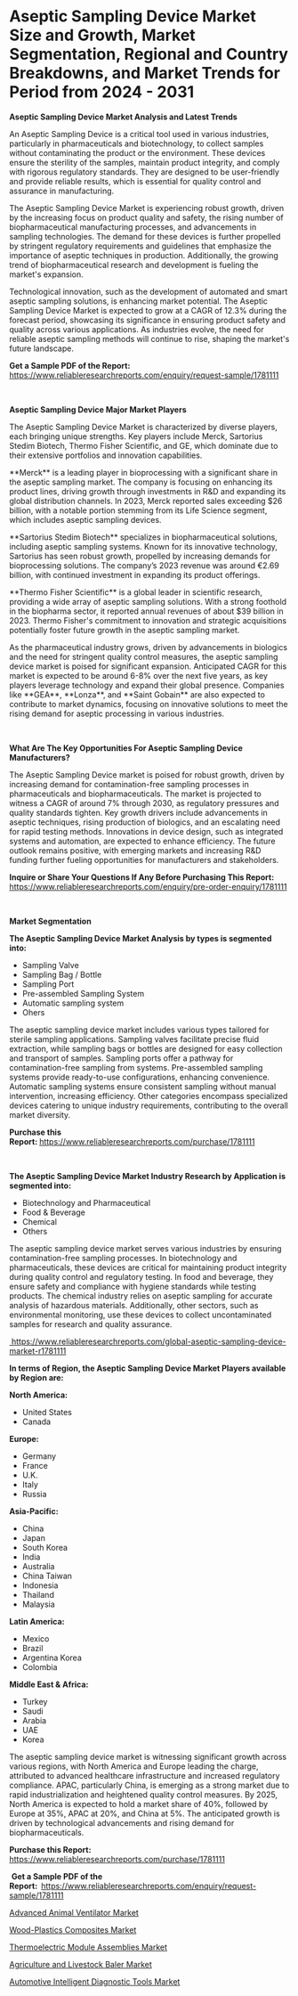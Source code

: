 <p><h1>Aseptic Sampling Device Market Size and Growth, Market Segmentation, Regional and Country Breakdowns, and Market Trends for Period from 2024 -  2031</h1></p><p><strong>Aseptic Sampling Device Market Analysis and Latest Trends</strong></p>
<p><p>An Aseptic Sampling Device is a critical tool used in various industries, particularly in pharmaceuticals and biotechnology, to collect samples without contaminating the product or the environment. These devices ensure the sterility of the samples, maintain product integrity, and comply with rigorous regulatory standards. They are designed to be user-friendly and provide reliable results, which is essential for quality control and assurance in manufacturing.</p><p>The Aseptic Sampling Device Market is experiencing robust growth, driven by the increasing focus on product quality and safety, the rising number of biopharmaceutical manufacturing processes, and advancements in sampling technologies. The demand for these devices is further propelled by stringent regulatory requirements and guidelines that emphasize the importance of aseptic techniques in production. Additionally, the growing trend of biopharmaceutical research and development is fueling the market's expansion.</p><p>Technological innovation, such as the development of automated and smart aseptic sampling solutions, is enhancing market potential. The Aseptic Sampling Device Market is expected to grow at a CAGR of 12.3% during the forecast period, showcasing its significance in ensuring product safety and quality across various applications. As industries evolve, the need for reliable aseptic sampling methods will continue to rise, shaping the market's future landscape.</p></p>
<p><strong>Get a Sample PDF of the Report:&nbsp;</strong> <a href="https://www.reliableresearchreports.com/enquiry/request-sample/1781111?utm_campaign=5&utm_medium=2&utm_source=Github&utm_content=ia&utm_term=13102024&utm_id=aseptic-sampling-device">https://www.reliableresearchreports.com/enquiry/request-sample/1781111</a></p>
<p>&nbsp;</p>
<p><strong>Aseptic Sampling Device Major Market Players</strong></p>
<p><p>The Aseptic Sampling Device Market is characterized by diverse players, each bringing unique strengths. Key players include Merck, Sartorius Stedim Biotech, Thermo Fisher Scientific, and GE, which dominate due to their extensive portfolios and innovation capabilities.</p><p>**Merck** is a leading player in bioprocessing with a significant share in the aseptic sampling market. The company is focusing on enhancing its product lines, driving growth through investments in R&D and expanding its global distribution channels. In 2023, Merck reported sales exceeding $26 billion, with a notable portion stemming from its Life Science segment, which includes aseptic sampling devices.</p><p>**Sartorius Stedim Biotech** specializes in biopharmaceutical solutions, including aseptic sampling systems. Known for its innovative technology, Sartorius has seen robust growth, propelled by increasing demands for bioprocessing solutions. The company’s 2023 revenue was around €2.69 billion, with continued investment in expanding its product offerings.</p><p>**Thermo Fisher Scientific** is a global leader in scientific research, providing a wide array of aseptic sampling solutions. With a strong foothold in the biopharma sector, it reported annual revenues of about $39 billion in 2023. Thermo Fisher's commitment to innovation and strategic acquisitions potentially foster future growth in the aseptic sampling market.</p><p>As the pharmaceutical industry grows, driven by advancements in biologics and the need for stringent quality control measures, the aseptic sampling device market is poised for significant expansion. Anticipated CAGR for this market is expected to be around 6-8% over the next five years, as key players leverage technology and expand their global presence. Companies like **GEA**, **Lonza**, and **Saint Gobain** are also expected to contribute to market dynamics, focusing on innovative solutions to meet the rising demand for aseptic processing in various industries.</p></p>
<p>&nbsp;</p>
<p><strong>What Are The Key Opportunities For Aseptic Sampling Device Manufacturers?</strong></p>
<p><p>The Aseptic Sampling Device market is poised for robust growth, driven by increasing demand for contamination-free sampling processes in pharmaceuticals and biopharmaceuticals. The market is projected to witness a CAGR of around 7% through 2030, as regulatory pressures and quality standards tighten. Key growth drivers include advancements in aseptic techniques, rising production of biologics, and an escalating need for rapid testing methods. Innovations in device design, such as integrated systems and automation, are expected to enhance efficiency. The future outlook remains positive, with emerging markets and increasing R&D funding further fueling opportunities for manufacturers and stakeholders.</p></p>
<p><strong>Inquire or Share Your Questions If Any Before Purchasing This Report:</strong> <a href="https://www.reliableresearchreports.com/enquiry/pre-order-enquiry/1781111?utm_campaign=5&utm_medium=2&utm_source=Github&utm_content=ia&utm_term=13102024&utm_id=aseptic-sampling-device">https://www.reliableresearchreports.com/enquiry/pre-order-enquiry/1781111</a></p>
<p>&nbsp;</p>
<p><strong>Market Segmentation</strong></p>
<p><strong>The Aseptic Sampling Device Market Analysis by types is segmented into:</strong></p>
<p><ul><li>Sampling Valve</li><li>Sampling Bag / Bottle</li><li>Sampling Port</li><li>Pre-assembled Sampling System</li><li>Automatic sampling system</li><li>Ohers</li></ul></p>
<p><p>The aseptic sampling device market includes various types tailored for sterile sampling applications. Sampling valves facilitate precise fluid extraction, while sampling bags or bottles are designed for easy collection and transport of samples. Sampling ports offer a pathway for contamination-free sampling from systems. Pre-assembled sampling systems provide ready-to-use configurations, enhancing convenience. Automatic sampling systems ensure consistent sampling without manual intervention, increasing efficiency. Other categories encompass specialized devices catering to unique industry requirements, contributing to the overall market diversity.</p></p>
<p><strong>Purchase this Report:&nbsp;</strong><a href="https://www.reliableresearchreports.com/purchase/1781111?utm_campaign=5&utm_medium=2&utm_source=Github&utm_content=ia&utm_term=13102024&utm_id=aseptic-sampling-device">https://www.reliableresearchreports.com/purchase/1781111</a></p>
<p>&nbsp;</p>
<p><strong>The Aseptic Sampling Device Market Industry Research by Application is segmented into:</strong></p>
<p><ul><li>Biotechnology and Pharmaceutical</li><li>Food & Beverage</li><li>Chemical</li><li>Others</li></ul></p>
<p><p>The aseptic sampling device market serves various industries by ensuring contamination-free sampling processes. In biotechnology and pharmaceuticals, these devices are critical for maintaining product integrity during quality control and regulatory testing. In food and beverage, they ensure safety and compliance with hygiene standards while testing products. The chemical industry relies on aseptic sampling for accurate analysis of hazardous materials. Additionally, other sectors, such as environmental monitoring, use these devices to collect uncontaminated samples for research and quality assurance.</p></p>
<p><a href="https://www.reliableresearchreports.com/global-aseptic-sampling-device-market-r1781111?utm_campaign=5&utm_medium=2&utm_source=Github&utm_content=ia&utm_term=13102024&utm_id=aseptic-sampling-device">&nbsp;https://www.reliableresearchreports.com/global-aseptic-sampling-device-market-r1781111</a></p>
<p><strong>In terms of Region, the Aseptic Sampling Device Market Players available by Region are:</strong></p>
<p>
    <p> <strong> North America: </strong>
        <ul>
            <li>United States</li>
            <li>Canada</li>
        </ul>
        </p> 
    <p> <strong> Europe: </strong>
        <ul>
            <li>Germany</li>
            <li>France</li>
            <li>U.K.</li>
            <li>Italy</li>
            <li>Russia</li>
        </ul>
        </p> 
    <p> <strong> Asia-Pacific: </strong>
        <ul>
            <li>China</li>
            <li>Japan</li>
            <li>South Korea</li>
            <li>India</li>
            <li>Australia</li>
            <li>China Taiwan</li>
            <li>Indonesia</li>
            <li>Thailand</li>
            <li>Malaysia</li>
        </ul>
        </p> 
    <p> <strong> Latin America: </strong>
        <ul>
            <li>Mexico</li>
            <li>Brazil</li>
            <li>Argentina Korea</li>
            <li>Colombia</li>
        </ul>
        </p> 
    <p> <strong> Middle East & Africa: </strong>
        <ul>
            <li>Turkey</li>
            <li>Saudi</li>
            <li>Arabia</li>
            <li>UAE</li>
            <li>Korea</li>
        </ul>
    </p>
    </p>
<p><p>The aseptic sampling device market is witnessing significant growth across various regions, with North America and Europe leading the charge, attributed to advanced healthcare infrastructure and increased regulatory compliance. APAC, particularly China, is emerging as a strong market due to rapid industrialization and heightened quality control measures. By 2025, North America is expected to hold a market share of 40%, followed by Europe at 35%, APAC at 20%, and China at 5%. The anticipated growth is driven by technological advancements and rising demand for biopharmaceuticals.</p></p>
<p><strong>Purchase this Report: </strong><a href="https://www.reliableresearchreports.com/purchase/1781111?utm_campaign=5&utm_medium=2&utm_source=Github&utm_content=ia&utm_term=13102024&utm_id=aseptic-sampling-device">https://www.reliableresearchreports.com/purchase/1781111</a></p>
<p>&nbsp;<strong>Get a Sample PDF of the Report:&nbsp;&nbsp;</strong><a href="https://www.reliableresearchreports.com/enquiry/request-sample/1781111?utm_campaign=5&utm_medium=2&utm_source=Github&utm_content=ia&utm_term=13102024&utm_id=aseptic-sampling-device">https://www.reliableresearchreports.com/enquiry/request-sample/1781111</a></p>
<p><strong></strong></p>
<p><p><a href="https://www.linkedin.com/pulse/top-trends-transforming-advanced-animal-ventilator-market-y4voe?utm_campaign=5&utm_medium=2&utm_source=Github&utm_content=ia&utm_term=13102024&utm_id=aseptic-sampling-device">Advanced Animal Ventilator Market</a></p><p><a href="https://www.linkedin.com/pulse/pulse-wood-plastics-composites-rhythms-change-market-resonance-hcqxe?utm_campaign=5&utm_medium=2&utm_source=Github&utm_content=ia&utm_term=13102024&utm_id=aseptic-sampling-device">Wood-Plastics Composites Market</a></p><p><a href="https://github.com/HeatherFernandez476/Market-Research-Report-List-1/blob/main/thermoelectric-module-assemblies-market.md?utm_campaign=5&utm_medium=2&utm_source=Github&utm_content=ia&utm_term=13102024&utm_id=aseptic-sampling-device">Thermoelectric Module Assemblies Market</a></p><p><a href="https://www.linkedin.com/pulse/top-trends-transforming-agriculture-livestock-baler-market-ro5kc?utm_campaign=5&utm_medium=2&utm_source=Github&utm_content=ia&utm_term=13102024&utm_id=aseptic-sampling-device">Agriculture and Livestock Baler Market</a></p><p><a href="https://github.com/kathiestrine5ty/Market-Research-Report-List-1/blob/main/automotive-intelligent-diagnostic-tools-market.md?utm_campaign=5&utm_medium=2&utm_source=Github&utm_content=ia&utm_term=13102024&utm_id=aseptic-sampling-device">Automotive Intelligent Diagnostic Tools Market</a></p></p>